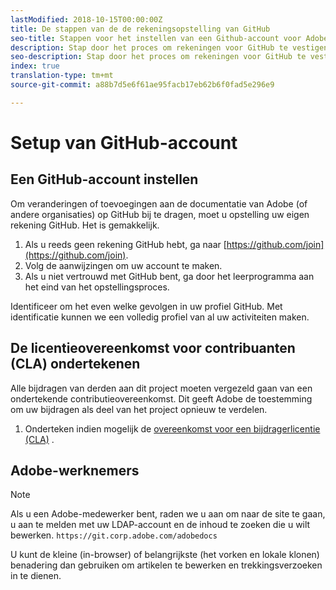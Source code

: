 ```yaml
---
lastModified: 2018-10-15T00:00:00Z
title: De stappen van de de rekeningsopstelling van GitHub
seo-title: Stappen voor het instellen van een Github-account voor Adobe Experience Cloud-documentatie
description: Stap door het proces om rekeningen voor GitHub te vestigen, die wordt vereist om inhoud aan de documentatie van Adobe bij te dragen.
seo-description: Stap door het proces om rekeningen voor GitHub te vestigen, die wordt vereist om inhoud aan de documentatie van Adobe bij te dragen.
index: true
translation-type: tm+mt
source-git-commit: a88b7d5e6f61ae95facb17eb62b6f0fad5e296e9

---
```



# Setup van GitHub-account

## Een GitHub-account instellen

Om veranderingen of toevoegingen aan de documentatie van Adobe (of andere organisaties) op GitHub bij te dragen, moet u opstelling uw eigen rekening GitHub. Het is gemakkelijk.

1. Als u reeds geen rekening GitHub hebt, ga naar [https://github.com/join](https://github.com/join).
1. Volg de aanwijzingen om uw account te maken.
1. Als u niet vertrouwd met GitHub bent, ga door het leerprogramma aan het eind van het opstellingsproces.

Identificeer om het even welke gevolgen in uw profiel GitHub. Met identificatie kunnen we een volledig profiel van al uw activiteiten maken.

## De licentieovereenkomst voor contribuanten (CLA) ondertekenen

Alle bijdragen van derden aan dit project moeten vergezeld gaan van een ondertekende contributieovereenkomst. Dit geeft Adobe de toestemming om uw bijdragen als deel van het project opnieuw te verdelen.

1. Onderteken indien mogelijk de [overeenkomst voor een bijdragerlicentie (CLA)](http://opensource.adobe.com/cla.html) .

## Adobe-werknemers

>[!NOTE]
>
>Als u een Adobe-medewerker bent, raden we u aan om naar de site te gaan, u aan te melden met uw LDAP-account en de inhoud te zoeken die u wilt bewerken. `https://git.corp.adobe.com/adobedocs`
>
>U kunt de kleine (in-browser) of belangrijkste (het vorken en lokale klonen) benadering dan gebruiken om artikelen te bewerken en trekkingsverzoeken in te dienen.
